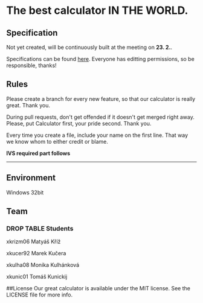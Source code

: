 # The best calculator IN THE WORLD.

## Specification
Not yet created, will be continuously built at the meeting on **23. 2.**.

Specifications can be found [here](https://docs.google.com/document/d/1w87_vMMB5EFB268fz4Vm2jE4UxtAIOYurK9m6rbFIEc/edit?usp=sharing). Everyone has editting permissions, so be responsible, thanks!

## Rules
Please create a branch for every new feature, so that our calculator is really great. Thank you.

During pull requests, don't get offended if it doesn't get merged right away. Please, put Calculator first, your pride second. Thank you.

Every time you create a file, include your name on the first line. That way we know whom to either credit or blame.


**IVS required part follows**

---

## Environment
Windows 32bit

## Team
### DROP TABLE Students
xkrizm06 Matyáš Kříž

xkucer92 Marek Kučera

xkulha08 Monika Kulhánková

xkunic01 Tomáš Kunickij

##License
Our great calculator is available under the MIT license. See the LICENSE file for more info.
